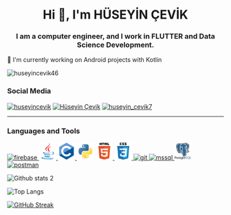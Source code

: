  
<h1 align="center">Hi 👋, I'm HÜSEYİN ÇEVİK</h1>
<h3 align="center">I am a computer engineer, and I work in FLUTTER and Data Science Development.</h3>

🔭 I'm currently working on Android projects with Kotlin

<p align="left"> <img src="https://komarev.com/ghpvc/?username=huseyincevik46&label=Profile%20views&color=0e75b6&style=flat" alt="huseyincevik46" /> </p>

### Social Media
<p align="left">
 <a href="https://www.letcode.com/in/huseyincevik/" target="blank"><img align="center" src="https://raw.githubusercontent.com/rahuldkjain/github-profile-readme-generator/master/src/images/icons/Social/letcode.svg" alt="huseyincevik" height="30" width="40" /></a>
<a href="https://www.linkedin.com/in/hüseyin-çevik/" target="blank"><img align="center" src="https://raw.githubusercontent.com/rahuldkjain/github-profile-readme-generator/master/src/images/icons/Social/linked-in-alt.svg" alt="Hüseyin Çevik" height="30" width="40" /></a>
<a href="https://www.instagram.com/huseyin_cevik7" target="blank"><img align="center" src="https://raw.githubusercontent.com/rahuldkjain/github-profile-readme-generator/master/src/images/icons/Social/instagram.svg" alt="huseyin_cevik7" height="30" width="40" /></a>
<hr>


<h3 align="left">Languages and Tools</h3>
<p align="left"> 
 <a href="https://firebase.google.com/" target="_blank" rel="noreferrer"> <img src="https://www.vectorlogo.zone/logos/firebase/firebase-icon.svg" alt="firebase" width="40" height="40"/> </a> 
 <a href="https://www.java.com" target="_blank" rel="noreferrer"> <img src="https://raw.githubusercontent.com/devicons/devicon/master/icons/java/java-original.svg" alt="java" width="40" height="40"/> </a>  
 <a href="https://www.cprogramming.com/" target="_blank" rel="noreferrer"> <img src="https://raw.githubusercontent.com/devicons/devicon/master/icons/c/c-original.svg" alt="c" width="40" height="40"/> </a> 
 <a href="https://www.python.org" target="_blank" rel="noreferrer"> <img src="https://raw.githubusercontent.com/devicons/devicon/master/icons/python/python-original.svg" alt="python" width="40" height="40"/></a> 
 <a href="https://www.w3.org/html/" target="_blank"> <img src="https://raw.githubusercontent.com/devicons/devicon/master/icons/html5/html5-original-wordmark.svg" alt="HTML5" width="40" height="40"/> </a>
 <a href="https://www.w3schools.com/css/" target="_blank"> <img src="https://raw.githubusercontent.com/devicons/devicon/master/icons/css3/css3-original-wordmark.svg" alt="CSS3" width="40" height="40"/> </a> 
 <a href="https://git-scm.com/" target="_blank" rel="noreferrer"> <img src="https://www.vectorlogo.zone/logos/git-scm/git-scm-icon.svg" alt="git" width="40" height="40"/> </a>  
 <a href="https://www.microsoft.com/en-us/sql-server" target="_blank" rel="noreferrer"> <img src="https://www.svgrepo.com/show/303229/microsoft-sql-server-logo.svg" alt="mssql" width="40" height="40"/> </a> 
 <a href="https://www.postgresql.org" target="_blank" rel="noreferrer"> <img src="https://raw.githubusercontent.com/devicons/devicon/master/icons/postgresql/postgresql-original-wordmark.svg" alt="postgresql" width="40" height="40"/> </a> 
 <a href="https://postman.com" target="_blank" rel="noreferrer"> <img src="https://www.vectorlogo.zone/logos/getpostman/getpostman-icon.svg" alt="postman" width="40" height="40"/> </a> </p>


![Github stats 2](https://github-readme-stats.vercel.app/api?username=huseyincevik46&show_icons=true&theme=radical) 

![Top Langs](https://github-readme-stats.vercel.app/api/top-langs/?username=huseyincevik46&theme=tokyonight)

[![GitHub Streak](https://streak-stats.demolab.com/?user=ahmetgurr&theme=buefy-dark)](https://git.io/streak-stats)
